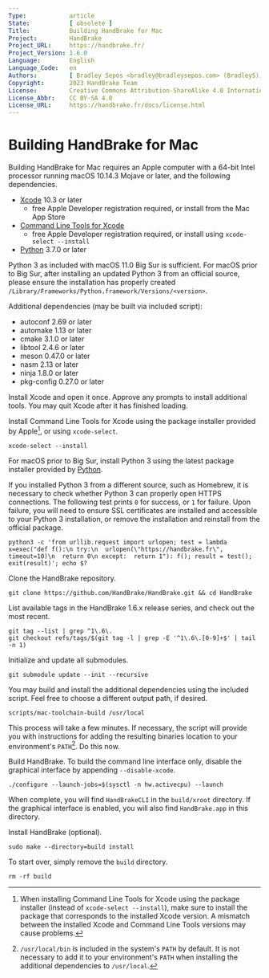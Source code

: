 ```yaml
---
Type:            article
State:           [ obsolete ]
Title:           Building HandBrake for Mac
Project:         HandBrake
Project_URL:     https://handbrake.fr/
Project_Version: 1.6.0
Language:        English
Language_Code:   en
Authors:         [ Bradley Sepos <bradley@bradleysepos.com> (BradleyS), Scott (s55) ]
Copyright:       2023 HandBrake Team
License:         Creative Commons Attribution-ShareAlike 4.0 International
License_Abbr:    CC BY-SA 4.0
License_URL:     https://handbrake.fr/docs/license.html
---
```


Building HandBrake for Mac
==========================

Building HandBrake for Mac requires an Apple computer with a 64-bit Intel processor running macOS 10.14.3 Mojave or later, and the following dependencies.

- [Xcode](https://developer.apple.com/xcode/) 10.3 or later
  - free Apple Developer registration required, or install from the Mac App Store
- [Command Line Tools for Xcode](https://developer.apple.com/download/more/)
  - free Apple Developer registration required, or install using `xcode-select --install`
- [Python](https://www.python.org/downloads/) 3.7.0 or later

Python 3 as included with macOS 11.0 Big Sur is sufficient. For macOS prior to Big Sur, after installing an updated Python 3 from an official source, please ensure the installation has properly created `/Library/Frameworks/Python.framework/Versions/<version>`.

Additional dependencies (may be built via included script):

- autoconf 2.69 or later
- automake 1.13 or later
- cmake 3.1.0 or later
- libtool 2.4.6 or later
- meson 0.47.0 or later
- nasm 2.13 or later
- ninja 1.8.0 or later
- pkg-config 0.27.0 or later

Install Xcode and open it once. Approve any prompts to install additional tools. You may quit Xcode after it has finished loading.

Install Command Line Tools for Xcode using the package installer provided by Apple[^xcode-cli-tools], or using `xcode-select`.

    xcode-select --install

For macOS prior to Big Sur, install Python 3 using the latest package installer provided by [Python](https://www.python.org/downloads/).

If you installed Python 3 from a different source, such as Homebrew, it is necessary to check whether Python 3 can properly open HTTPS connections. The following test prints `0` for success, or `1` for failure. Upon failure, you will need to ensure SSL certificates are installed and accessible to your Python 3 installation, or remove the installation and reinstall from the official package.

    python3 -c 'from urllib.request import urlopen; test = lambda x=exec("def f():\n try:\n  urlopen(\"https://handbrake.fr\", timeout=10)\n  return 0\n except:  return 1"): f(); result = test(); exit(result)'; echo $?

Clone the HandBrake repository.

    git clone https://github.com/HandBrake/HandBrake.git && cd HandBrake

List available tags in the HandBrake 1.6.x release series, and check out the most recent.

    git tag --list | grep ^1\.6\.
    git checkout refs/tags/$(git tag -l | grep -E '^1\.6\.[0-9]+$' | tail -n 1)

Initialize and update all submodules.

    git submodule update --init --recursive

You may build and install the additional dependencies using the included script. Feel free to choose a different output path, if desired.

    scripts/mac-toolchain-build /usr/local

This process will take a few minutes. If necessary, the script will provide you with instructions for adding the resulting binaries location to your environment's `PATH`[^default-path]. Do this now.

Build HandBrake. To build the command line interface only, disable the graphical interface by appending `--disable-xcode`.

    ./configure --launch-jobs=$(sysctl -n hw.activecpu) --launch

When complete, you will find `HandBrakeCLI` in the `build/xroot` directory. If the graphical interface is enabled, you will also find `HandBrake.app` in this directory.

Install HandBrake (optional).

    sudo make --directory=build install

To start over, simply remove the `build` directory.

    rm -rf build

[^xcode-cli-tools]: When installing Command Line Tools for Xcode using the package installer (instead of `xcode-select --install`), make sure to install the package that corresponds to the installed Xcode version. A mismatch between the installed Xcode and Command Line Tools versions may cause problems.

[^default-path]: `/usr/local/bin` is included in the system's `PATH` by default. It is not necessary to add it to your environment's `PATH` when installing the additional dependencies to `/usr/local`.

